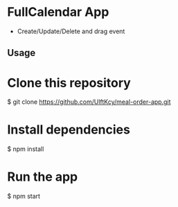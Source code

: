 <h1>FullCalendar App</h1>

- Create/Update/Delete and drag event

## Usage
# Clone this repository
$ git clone https://github.com/UlftKcy/meal-order-app.git
# Install dependencies
  $ npm install
# Run the app
  $ npm start

